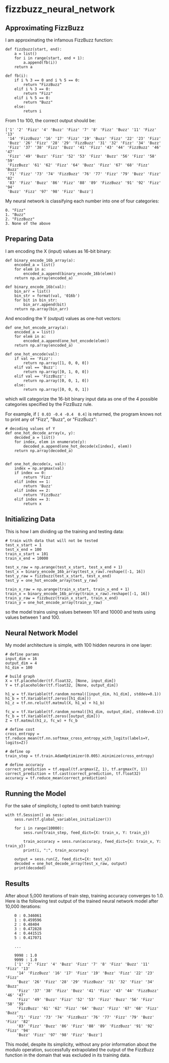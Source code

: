 # fizzbuzz_neural_network
## Approximating FizzBuzz
I am approximating the infamous FizzBuzz function:

    def fizzbuzz(start, end):
        a = list()
        for i in range(start, end + 1):
            a.append(fb(i))
        return a
    
    def fb(i):
        if i % 3 == 0 and i % 5 == 0:
            return "FizzBuzz"
        elif i % 3 == 0:
            return "Fizz"
        elif i % 5 == 0:
            return "Buzz"
        else:
            return i

From 1 to 100, the correct output should be:

    ['1' '2' 'Fizz' '4' 'Buzz' 'Fizz' '7' '8' 'Fizz' 'Buzz' '11' 'Fizz' '13'
     '14' 'FizzBuzz' '16' '17' 'Fizz' '19' 'Buzz' 'Fizz' '22' '23' 'Fizz'
     'Buzz' '26' 'Fizz' '28' '29' 'FizzBuzz' '31' '32' 'Fizz' '34' 'Buzz'
     'Fizz' '37' '38' 'Fizz' 'Buzz' '41' 'Fizz' '43' '44' 'FizzBuzz' '46' '47'
     'Fizz' '49' 'Buzz' 'Fizz' '52' '53' 'Fizz' 'Buzz' '56' 'Fizz' '58' '59'
     'FizzBuzz' '61' '62' 'Fizz' '64' 'Buzz' 'Fizz' '67' '68' 'Fizz' 'Buzz'
     '71' 'Fizz' '73' '74' 'FizzBuzz' '76' '77' 'Fizz' '79' 'Buzz' 'Fizz' '82'
     '83' 'Fizz' 'Buzz' '86' 'Fizz' '88' '89' 'FizzBuzz' '91' '92' 'Fizz' '94'
     'Buzz' 'Fizz' '97' '98' 'Fizz' 'Buzz']

My neural network is classifying each number into one of four categories:

    0. "Fizz"
    1. "Buzz"
    2. "FizzBuzz"
    3. None of the above

## Preparing Data
I am encoding the X (input) values as 16-bit binary:

    def binary_encode_16b_array(a):
        encoded_a = list()
        for elem in a:
            encoded_a.append(binary_encode_16b(elem))
        return np.array(encoded_a)
    
    def binary_encode_16b(val):
        bin_arr = list()
        bin_str = format(val, '016b')
        for bit in bin_str:
            bin_arr.append(bit)
        return np.array(bin_arr)

And encoding the Y (output) values as one-hot vectors:

    def one_hot_encode_array(a):
        encoded_a = list()
        for elem in a:
            encoded_a.append(one_hot_encode(elem))
        return np.array(encoded_a)
    
    def one_hot_encode(val):
        if val == 'Fizz':
            return np.array([1, 0, 0, 0])
        elif val == 'Buzz':
            return np.array([0, 1, 0, 0])
        elif val == 'FizzBuzz':
            return np.array([0, 0, 1, 0])
        else:
            return np.array([0, 0, 0, 1])

which will categorize the 16-bit binary input data as one of the 4 possible categories specified by the FizzBuzz rule.

For example, if `[ 0.03 -0.4 -0.4  0.4]` is returned, the program knows not to print any of "Fizz", "Buzz", or "FizzBuzz":

    # decoding values of Y
    def one_hot_decode_array(x, y):
        decoded_a = list()
        for index, elem in enumerate(y):
            decoded_a.append(one_hot_decode(x[index], elem))
        return np.array(decoded_a)
    
    
    def one_hot_decode(x, val):
        index = np.argmax(val)
        if index == 0:
            return 'Fizz'
        elif index == 1:
            return 'Buzz'
        elif index == 2:
            return 'FizzBuzz'
        elif index == 3:
            return x

## Initializing Data
This is how I am dividing up the training and testing data:

    # train with data that will not be tested
    test_x_start = 1
    test_x_end = 100
    train_x_start = 101
    train_x_end = 10000
    
    test_x_raw = np.arange(test_x_start, test_x_end + 1)
    test_x = binary_encode_16b_array(test_x_raw).reshape([-1, 16])
    test_y_raw = fizzbuzz(test_x_start, test_x_end)
    test_y = one_hot_encode_array(test_y_raw)
    
    train_x_raw = np.arange(train_x_start, train_x_end + 1)
    train_x = binary_encode_16b_array(train_x_raw).reshape([-1, 16])
    train_y_raw = fizzbuzz(train_x_start, train_x_end)
    train_y = one_hot_encode_array(train_y_raw)

so the model trains using values between 101 and 10000 and tests using values between 1 and 100.

## Neural Network Model
My model architecture is simple, with 100 hidden neurons in one layer:

    # define params
    input_dim = 16
    output_dim = 4
    h1_dim = 100

    # build graph
    X = tf.placeholder(tf.float32, [None, input_dim])
    Y = tf.placeholder(tf.float32, [None, output_dim])
    
    h1_w = tf.Variable(tf.random_normal([input_dim, h1_dim], stddev=0.1))
    h1_b = tf.Variable(tf.zeros([h1_dim]))
    h1_z = tf.nn.relu(tf.matmul(X, h1_w) + h1_b)
    
    fc_w = tf.Variable(tf.random_normal([h1_dim, output_dim], stddev=0.1))
    fc_b = tf.Variable(tf.zeros([output_dim]))
    Z = tf.matmul(h1_z, fc_w) + fc_b
    
    # define cost
    cross_entropy = tf.reduce_mean(tf.nn.softmax_cross_entropy_with_logits(labels=Y, logits=Z))
    
    # define op
    train_step = tf.train.AdamOptimizer(0.005).minimize(cross_entropy)
    
    # define accuracy
    correct_prediction = tf.equal(tf.argmax(Z, 1), tf.argmax(Y, 1))
    correct_prediction = tf.cast(correct_prediction, tf.float32)
    accuracy = tf.reduce_mean(correct_prediction)

## Running the Model
For the sake of simplicity, I opted to omit batch training:

    with tf.Session() as sess:
        sess.run(tf.global_variables_initializer())
    
        for i in range(10000):
            sess.run(train_step, feed_dict={X: train_x, Y: train_y})
    
            train_accuracy = sess.run(accuracy, feed_dict={X: train_x, Y: train_y})
            print(i, ":", train_accuracy)
    
        output = sess.run(Z, feed_dict={X: test_x})
        decoded = one_hot_decode_array(test_x_raw, output)
        print(decoded)

## Results
After about 5,000 iterations of train step, training accuracy converges to 1.0. Here is the following test output of the trained neural network model after 10,000 iterations:

        0 : 0.346061
        1 : 0.459596
        2 : 0.48404
        3 : 0.472828
        4 : 0.441515
        5 : 0.417071
        
        ...
        
        9998 : 1.0
        9999 : 1.0
        ['1' '2' 'Fizz' '4' 'Buzz' 'Fizz' '7' '8' 'Fizz' 'Buzz' '11' 'Fizz' '13'
         '14' 'FizzBuzz' '16' '17' 'Fizz' '19' 'Buzz' 'Fizz' '22' '23' 'Fizz'
         'Buzz' '26' 'Fizz' '28' '29' 'FizzBuzz' '31' '32' 'Fizz' '34' 'Buzz'
         'Fizz' '37' '38' 'Fizz' 'Buzz' '41' 'Fizz' '43' '44' 'FizzBuzz' '46' '47'
         'Fizz' '49' 'Buzz' 'Fizz' '52' '53' 'Fizz' 'Buzz' '56' 'Fizz' '58' '59'
         'FizzBuzz' '61' '62' 'Fizz' '64' 'Buzz' 'Fizz' '67' '68' 'Fizz' 'Buzz'
         '71' 'Fizz' '73' '74' 'FizzBuzz' '76' '77' 'Fizz' '79' 'Buzz' 'Fizz' '82'
         '83' 'Fizz' 'Buzz' '86' 'Fizz' '88' '89' 'FizzBuzz' '91' '92' 'Fizz' '94'
         'Buzz' 'Fizz' '97' '98' 'Fizz' 'Buzz']

This model, despite its simplicity, without any prior information about the modulo operation, successfully extrapolated the output of the FizzBuzz function in the domain that was excluded in its training data.
